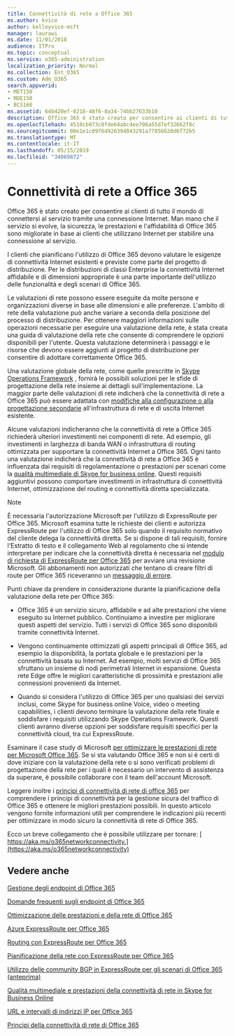 ```yaml
---
title: Connettività di rete a Office 365
ms.author: kvice
author: kelleyvice-msft
manager: laurawi
ms.date: 11/01/2018
audience: ITPro
ms.topic: conceptual
ms.service: o365-administration
localization_priority: Normal
ms.collection: Ent_O365
ms.custom: Adm_O365
search.appverid:
- MET150
- MOE150
- BCS160
ms.assetid: 64b420ef-0218-48f6-8a34-74bb27633b10
description: Office 365 è stato creato per consentire ai clienti di tutto il mondo di connettersi al servizio tramite una connessione Internet. Man mano che il servizio si evolve, la sicurezza, le prestazioni e l'affidabilità di Office 365 sono migliorate in base ai clienti che utilizzano Internet per stabilire una connessione al servizio.
ms.openlocfilehash: 4510cb073c0fde64abc4ee796a55d7ef32662f8c
ms.sourcegitcommit: 08e1e1c09f64926394043291a77856620d6f72b5
ms.translationtype: MT
ms.contentlocale: it-IT
ms.lasthandoff: 05/15/2019
ms.locfileid: "34069872"
---
```

# <a name="network-connectivity-to-office-365"></a>Connettività di rete a Office 365

Office 365 è stato creato per consentire ai clienti di tutto il mondo di connettersi al servizio tramite una connessione Internet. Man mano che il servizio si evolve, la sicurezza, le prestazioni e l'affidabilità di Office 365 sono migliorate in base ai clienti che utilizzano Internet per stabilire una connessione al servizio.
  
I clienti che pianificano l'utilizzo di Office 365 devono valutare le esigenze di connettività Internet esistenti e previste come parte del progetto di distribuzione. Per le distribuzioni di classi Enterprise la connettività Internet affidabile e di dimensioni appropriate è una parte importante dell'utilizzo delle funzionalità e degli scenari di Office 365.
  
Le valutazioni di rete possono essere eseguite da molte persone e organizzazioni diverse in base alle dimensioni e alle preferenze. L'ambito di rete della valutazione può anche variare a seconda della posizione del processo di distribuzione. Per ottenere maggiori informazioni sulle operazioni necessarie per eseguire una valutazione della rete, è stata creata una guida di valutazione della rete che consente di comprendere le opzioni disponibili per l'utente. Questa valutazione determinerà i passaggi e le risorse che devono essere aggiunti al progetto di distribuzione per consentire di adottare correttamente Office 365.
  
Una valutazione globale della rete, come quelle prescritte in [Skype Operations Framework](https://www.skypeoperationsframework.com/) , fornirà le possibili soluzioni per le sfide di progettazione della rete insieme ai dettagli sull'implementazione. La maggior parte delle valutazioni di rete indicherà che la connettività di rete a Office 365 può essere adattata con [modifiche alla configurazione o alla progettazione secondarie](https://aka.ms/manageo365endpoints) all'infrastruttura di rete e di uscita Internet esistente.

Alcune valutazioni indicheranno che la connettività di rete a Office 365 richiederà ulteriori investimenti nei componenti di rete. Ad esempio, gli investimenti in larghezza di banda WAN o infrastruttura di routing ottimizzata per supportare la connettività Internet a Office 365. Ogni tanto una valutazione indicherà che la connettività di rete a Office 365 è influenzata dai requisiti di regolamentazione o prestazioni per scenari come la [qualità multimediale di Skype for business online](https://support.office.com/article/Media-Quality-and-Network-Connectivity-Performance-in-Skype-for-Business-Online-5fe3e01b-34cf-44e0-b897-b0b2a83f0917). Questi requisiti aggiuntivi possono comportare investimenti in infrastruttura di connettività Internet, ottimizzazione del routing e connettività diretta specializzata.
  
> [!NOTE]
> È necessaria l'autorizzazione Microsoft per l'utilizzo di ExpressRoute per Office 365. Microsoft esamina tutte le richieste dei clienti e autorizza ExpressRoute per l'utilizzo di Office 365 solo quando il requisito normativo del cliente delega la connettività diretta. Se si dispone di tali requisiti, fornire l'Estratto di testo e il collegamento Web al regolamento che si intende interpretare per indicare che la connettività diretta è necessaria nel [modulo di richiesta di ExpressRoute per Office 365](https://aka.ms/O365ERReview) per avviare una revisione Microsoft. Gli abbonamenti non autorizzati che tentano di creare filtri di route per Office 365 riceveranno un [messaggio di errore](https://support.microsoft.com/kb/3181709).
  
Punti chiave da prendere in considerazione durante la pianificazione della valutazione della rete per Office 365:
  
- Office 365 è un servizio sicuro, affidabile e ad alte prestazioni che viene eseguito su Internet pubblico. Continuiamo a investire per migliorare questi aspetti del servizio. Tutti i servizi di Office 365 sono disponibili tramite connettività Internet.

- Vengono continuamente ottimizzati gli aspetti principali di Office 365, ad esempio la disponibilità, la portata globale e le prestazioni per la connettività basata su Internet. Ad esempio, molti servizi di Office 365 sfruttano un insieme di nodi perimetrali Internet in espansione. Questa rete Edge offre le migliori caratteristiche di prossimità e prestazioni alle connessioni provenienti da Internet.

- Quando si considera l'utilizzo di Office 365 per uno qualsiasi dei servizi inclusi, come Skype for business online Voice, video o meeting capabilities, i clienti devono terminare la valutazione della rete finale e soddisfare i requisiti utilizzando Skype Operations Framework. Questi clienti avranno diverse opzioni per soddisfare requisiti specifici per la connettività cloud, tra cui ExpressRoute.

Esaminare il case study di Microsoft [per ottimizzare le prestazioni di rete per Microsoft Office 365](https://msdn.microsoft.com/en-us/library/mt450488.aspx). Se si sta valutando Office 365 e non si è certi di dove iniziare con la valutazione della rete o si sono verificati problemi di progettazione della rete per i quali è necessario un intervento di assistenza da superare, è possibile collaborare con il team dell'account Microsoft.
  
Leggere inoltre i [principi di connettività di rete di office 365](https://aka.ms/o365networkingprinciples) per comprendere i principi di connettività per la gestione sicura del traffico di Office 365 e ottenere le migliori prestazioni possibili. In questo articolo vengono fornite informazioni utili per comprendere le indicazioni più recenti per ottimizzare in modo sicuro la connettività di rete di Office 365.
  
Ecco un breve collegamento che è possibile utilizzare per tornare: [ https://aka.ms/o365networkconnectivity.](https://aka.ms/o365networkconnectivity)
  
## <a name="see-also"></a>Vedere anche

[Gestione degli endpoint di Office 365](https://support.office.com/article/99cab9d4-ef59-4207-9f2b-3728eb46bf9a)
  
[Domande frequenti sugli endpoint di Office 365](https://support.office.com/article/d4088321-1c89-4b96-9c99-54c75cae2e6d)
  
[Ottimizzazione delle prestazioni e della rete di Office 365](network-planning-and-performance.md)
  
[Azure ExpressRoute per Office 365](azure-expressroute.md)
  
[Routing con ExpressRoute per Office 365](routing-with-expressroute.md)
  
[Pianificazione della rete con ExpressRoute per Office 365](network-planning-with-expressroute.md)
  
[Utilizzo delle community BGP in ExpressRoute per gli scenari di Office 365 (anteprima)](bgp-communities-in-expressroute.md)
  
[Qualità multimediale e prestazioni della connettività di rete in Skype for Business Online](https://support.office.com/article/5fe3e01b-34cf-44e0-b897-b0b2a83f0917)
  
[URL e intervalli di indirizzi IP per Office 365](https://support.office.com/article/8548a211-3fe7-47cb-abb1-355ea5aa88a2)
  
[Principi della connettività di rete di Office 365](https://aka.ms/o365networkingprinciples)
